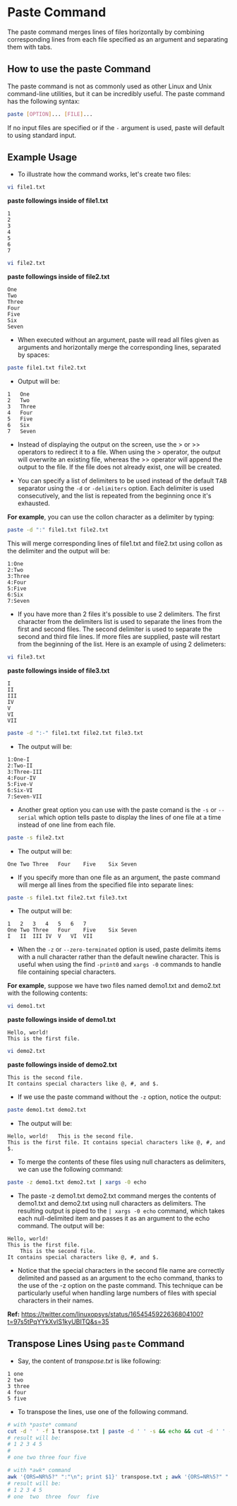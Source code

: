 # Paste Command

The paste command merges lines of files horizontally by combining corresponding lines from each file specified as an argument and separating them with tabs.

## How to use the paste Command

The paste command is not as commonly used as other Linux and Unix command-line utilities, but it can be incredibly useful. The paste command has the following syntax:

```bash
paste [OPTION]... [FILE]...
```

If no input files are specified or if the `-` argument is used, paste will default to using standard input.

## Example Usage

- To illustrate how the command works, let's create two files:

```bash
vi file1.txt
```

**paste followings inside of file1.txt**

```
1
2
3
4
5
6
7
```

```bash
vi file2.txt
```

**paste followings inside of file2.txt**

```
One
Two
Three
Four
Five
Six
Seven
```

- When executed without an argument, paste will read all files given as arguments and horizontally merge the corresponding lines, separated by spaces:

```bash
paste file1.txt file2.txt
```

- Output will be:

```
1	One
2	Two
3	Three
4	Four
5	Five
6	Six
7	Seven
```

- Instead of displaying the output on the screen, use the > or >> operators to redirect it to a file. When using the > operator, the output will overwrite an existing file, whereas the >> operator will append the output to the file. If the file does not already exist, one will be created.

- You can specify a list of delimiters to be used instead of the default <kbd>TAB</kbd> separator using the `-d` or `-delimiters` option. Each delimiter is used consecutively, and the list is repeated from the beginning once it's exhausted.

**For example**, you can use the collon character as a delimiter by typing:

```bash
paste -d ":" file1.txt file2.txt
```

This will merge corresponding lines of file1.txt and file2.txt using collon as the delimiter and the output will be:

```
1:One
2:Two
3:Three
4:Four
5:Five
6:Six
7:Seven
```

- If you have more than 2 files it's possible to use 2 delimiters. The first character from the delimiters list is used to separate the lines from the first and second files. The second delimiter is used to separate the second and third file lines. If more files are supplied, paste will restart from the beginning of the list. Here is an example of using 2 delimeters:

```bash
vi file3.txt
```

**paste followings inside of file3.txt**

```
I
II
III
IV
V
VI
VII
```

```bash
paste -d ":-" file1.txt file2.txt file3.txt
```

- The output will be:

```
1:One-I
2:Two-II
3:Three-III
4:Four-IV
5:Five-V
6:Six-VI
7:Seven-VII
```

- Another great option you can use with the paste comand is the `-s` or `--serial` which option tells paste to display the lines of one file at a time instead of one line from each file.

```bash
paste -s file2.txt
```

- The output will be:

```
One	Two	Three	Four	Five	Six	Seven
```

- If you specify more than one file as an argument, the paste command will merge all lines from the specified file into separate lines:

```bash
paste -s file1.txt file2.txt file3.txt
```

- The output will be:

```
1	2	3	4	5	6	7
One	Two	Three	Four	Five	Six	Seven
I	II	III	IV	V	VI	VII
```

- When the `-z` or `--zero-terminated` option is used, paste delimits items with a null character rather than the default newline character. This is useful when using the find `-print0` and `xargs -0` commands to handle file containing special characters.

**For example**, suppose we have two files named demo1.txt and demo2.txt with the following contents:

```bash
vi demo1.txt
```

**paste followings inside of demo1.txt**

```
Hello, world!
This is the first file.
```

```bash
vi demo2.txt
```

**paste followings inside of demo2.txt**

```
This is the second file.
It contains special characters like @, #, and $.
```

- If we use the paste command without the `-z` option, notice the output:

```bash
paste demo1.txt demo2.txt
```

- The output will be:

```
Hello, world!	This is the second file.
This is the first file.	It contains special characters like @, #, and $.
```

- To merge the contents of these files using null characters as delimiters, we can use the following command:

```bash
paste -z demo1.txt demo2.txt | xargs -0 echo
```

- The paste -z demo1.txt demo2.txt command merges the contents of demo1.txt and demo2.txt using null characters as delimiters. The resulting output is piped to the `| xargs -0 echo` command, which takes each null-delimited item and passes it as an argument to the echo command. The output will be:

```
Hello, world!
This is the first file.
	This is the second file.
It contains special characters like @, #, and $.
```

- Notice that the special characters in the second file name are correctly delimited and passed as an argument to the echo command, thanks to the use of the -z option on the paste command. This technique can be particularly useful when handling large numbers of files with special characters in their names.

**Ref:** https://twitter.com/linuxopsys/status/1654545922636804100?t=97s5tPqYYkXvlS1kyUBITQ&s=35

## Transpose Lines Using `paste` Command

- Say, the content of _transpose.txt_ is like following:

```
1 one
2 two
3 three
4 four
5 five
```

- To transpose the lines, use one of the following command.

```bash
# with *paste* command
cut -d ' ' -f 1 transpose.txt | paste -d ' ' -s && echo && cut -d ' ' -f 2 transpose.txt | paste -d ' ' -s
# result will be:
# 1 2 3 4 5
#
# one two three four five
```

```bash
# with *awk* command
awk '{ORS=NR%5?" ":"\n"; print $1}' transpose.txt ; awk '{ORS=NR%5?" ":"\n"; $1=""; print $0}' transpose.txt | sed 's/^ //'
# result will be:
# 1 2 3 4 5
# one  two  three  four  five
```
